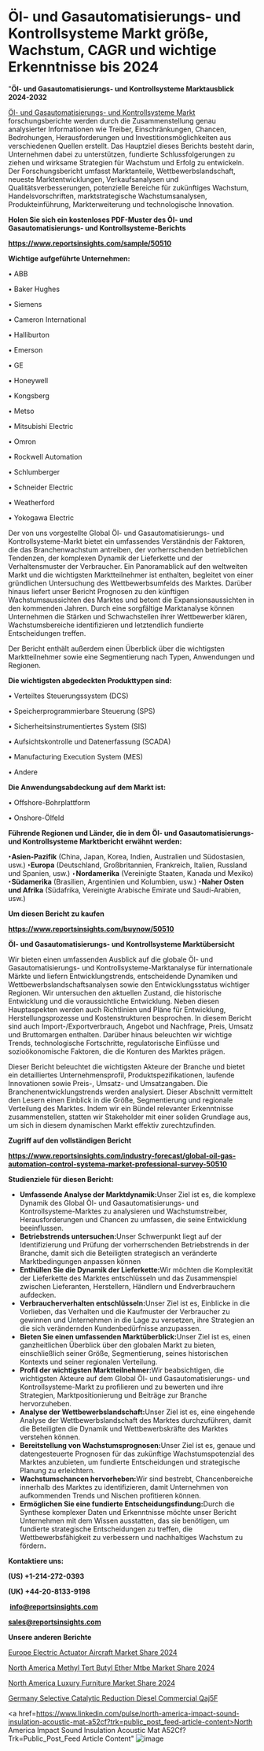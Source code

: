 # Öl- und Gasautomatisierungs- und Kontrollsysteme Markt größe, Wachstum, CAGR und wichtige Erkenntnisse bis 2024

"<strong><b>Öl- und Gasautomatisierungs- und Kontrollsysteme Marktausblick 2024-2032</b></strong>

<a href=https://www.reportsinsights.com/sample/50510>Öl- und Gasautomatisierungs- und Kontrollsysteme Markt</a> forschungsberichte werden durch die Zusammenstellung genau analysierter Informationen wie Treiber, Einschränkungen, Chancen, Bedrohungen, Herausforderungen und Investitionsmöglichkeiten aus verschiedenen Quellen erstellt. Das Hauptziel dieses Berichts besteht darin, Unternehmen dabei zu unterstützen, fundierte Schlussfolgerungen zu ziehen und wirksame Strategien für Wachstum und Erfolg zu entwickeln. Der Forschungsbericht umfasst Marktanteile, Wettbewerbslandschaft, neueste Marktentwicklungen, Verkaufsanalysen und Qualitätsverbesserungen, potenzielle Bereiche für zukünftiges Wachstum, Handelsvorschriften, marktstrategische Wachstumsanalysen, Produkteinführung, Markterweiterung und technologische Innovation.

<strong><b>Holen Sie sich ein kostenloses PDF-Muster des Öl- und Gasautomatisierungs- und Kontrollsysteme-Berichts</b></strong>

<a href=https://www.reportsinsights.com/sample/50510><strong><u>https://www.reportsinsights.com/sample/50510</u></strong></a>

<strong>Wichtige aufgeführte Unternehmen:</strong>

• ABB

• Baker Hughes

• Siemens

• Cameron International

• Halliburton

• Emerson

• GE

• Honeywell

• Kongsberg

• Metso

• Mitsubishi Electric

• Omron

• Rockwell Automation

• Schlumberger

• Schneider Electric

• Weatherford

• Yokogawa Electric

Der von uns vorgestellte Global Öl- und Gasautomatisierungs- und Kontrollsysteme-Markt bietet ein umfassendes Verständnis der Faktoren, die das Branchenwachstum antreiben, der vorherrschenden betrieblichen Tendenzen, der komplexen Dynamik der Lieferkette und der Verhaltensmuster der Verbraucher. Ein Panoramablick auf den weltweiten Markt und die wichtigsten Marktteilnehmer ist enthalten, begleitet von einer gründlichen Untersuchung des Wettbewerbsumfelds des Marktes. Darüber hinaus liefert unser Bericht Prognosen zu den künftigen Wachstumsaussichten des Marktes und betont die Expansionsaussichten in den kommenden Jahren. Durch eine sorgfältige Marktanalyse können Unternehmen die Stärken und Schwachstellen ihrer Wettbewerber klären, Wachstumsbereiche identifizieren und letztendlich fundierte Entscheidungen treffen.

Der Bericht enthält außerdem einen Überblick über die wichtigsten Marktteilnehmer sowie eine Segmentierung nach Typen, Anwendungen und Regionen.

<strong>Die wichtigsten abgedeckten Produkttypen sind:</strong>

• Verteiltes Steuerungssystem (DCS)

• Speicherprogrammierbare Steuerung (SPS)

• Sicherheitsinstrumentiertes System (SIS)

• Aufsichtskontrolle und Datenerfassung (SCADA)

• Manufacturing Execution System (MES)

• Andere

<Strong>Die Anwendungsabdeckung auf dem Markt ist:</Strong>

• Offshore-Bohrplattform

• Onshore-Ölfeld

<strong><b>Führende Regionen und Länder, die in dem Öl- und Gasautomatisierungs- und Kontrollsysteme Marktbericht erwähnt werden:</b></strong>

<strong><b>‣Asien-Pazifik</b></strong> (China, Japan, Korea, Indien, Australien und Südostasien, usw.)
<strong><b>‣Europa</b></strong> (Deutschland, Großbritannien, Frankreich, Italien, Russland und Spanien, usw.)
‣<strong><b>Nordamerika</b></strong> (Vereinigte Staaten, Kanada und Mexiko)
<strong><b>‣Südamerika</b></strong> (Brasilien, Argentinien und Kolumbien, usw.)
<strong><b>‣Naher Osten und Afrika</b></strong> (Südafrika, Vereinigte Arabische Emirate und Saudi-Arabien, usw.)

<strong>Um diesen Bericht zu kaufen</strong>

<a href=https://www.reportsinsights.com/buynow/50510><strong><u>https://www.reportsinsights.com/buynow/50510</u></strong></a>

<strong>Öl- und Gasautomatisierungs- und Kontrollsysteme Marktübersicht</strong>

Wir bieten einen umfassenden Ausblick auf die globale Öl- und Gasautomatisierungs- und Kontrollsysteme-Marktanalyse für internationale Märkte und liefern Entwicklungstrends, entscheidende Dynamiken und Wettbewerbslandschaftsanalysen sowie den Entwicklungsstatus wichtiger Regionen. Wir untersuchen den aktuellen Zustand, die historische Entwicklung und die voraussichtliche Entwicklung. Neben diesen Hauptaspekten werden auch Richtlinien und Pläne für Entwicklung, Herstellungsprozesse und Kostenstrukturen besprochen. In diesem Bericht sind auch Import-/Exportverbrauch, Angebot und Nachfrage, Preis, Umsatz und Bruttomargen enthalten. Darüber hinaus beleuchten wir wichtige Trends, technologische Fortschritte, regulatorische Einflüsse und sozioökonomische Faktoren, die die Konturen des Marktes prägen.

Dieser Bericht beleuchtet die wichtigsten Akteure der Branche und bietet ein detailliertes Unternehmensprofil, Produktspezifikationen, laufende Innovationen sowie Preis-, Umsatz- und Umsatzangaben. Die Branchenentwicklungstrends werden analysiert. Dieser Abschnitt vermittelt den Lesern einen Einblick in die Größe, Segmentierung und regionale Verteilung des Marktes. Indem wir ein Bündel relevanter Erkenntnisse zusammenstellen, statten wir Stakeholder mit einer soliden Grundlage aus, um sich in diesem dynamischen Markt effektiv zurechtzufinden.

<strong>Zugriff auf den vollständigen Bericht</strong>

<a href=https://www.reportsinsights.com/industry-forecast/global-oil-gas-automation-control-systema-market-professional-survey-50510><strong>https://www.reportsinsights.com/industry-forecast/global-oil-gas-automation-control-systema-market-professional-survey-50510</strong></a>

<strong>Studienziele für diesen Bericht:</strong>
<ul>
  <li><strong>Umfassende Analyse der Marktdynamik:</strong>Unser Ziel ist es, die komplexe Dynamik des Global Öl- und Gasautomatisierungs- und Kontrollsysteme-Marktes zu analysieren und Wachstumstreiber, Herausforderungen und Chancen zu umfassen, die seine Entwicklung beeinflussen.</li>
  <li><strong>Betriebstrends untersuchen:</strong>Unser Schwerpunkt liegt auf der Identifizierung und Prüfung der vorherrschenden Betriebstrends in der Branche, damit sich die Beteiligten strategisch an veränderte Marktbedingungen anpassen können</li>
  <li><strong>Enthüllen Sie die Dynamik der Lieferkette:</strong>Wir möchten die Komplexität der Lieferkette des Marktes entschlüsseln und das Zusammenspiel zwischen Lieferanten, Herstellern, Händlern und Endverbrauchern aufdecken.</li>
  <li><strong>Verbraucherverhalten entschlüsseln:</strong>Unser Ziel ist es, Einblicke in die Vorlieben, das Verhalten und die Kaufmuster der Verbraucher zu gewinnen und Unternehmen in die Lage zu versetzen, ihre Strategien an die sich verändernden Kundenbedürfnisse anzupassen.</li>
  <li><strong>Bieten Sie einen umfassenden Marktüberblick:</strong>Unser Ziel ist es, einen ganzheitlichen Überblick über den globalen Markt zu bieten, einschließlich seiner Größe, Segmentierung, seines historischen Kontexts und seiner regionalen Verteilung.</li>
  <li><strong>Profil der wichtigsten Marktteilnehmer:</strong>Wir beabsichtigen, die wichtigsten Akteure auf dem Global Öl- und Gasautomatisierungs- und Kontrollsysteme-Markt zu profilieren und zu bewerten und ihre Strategien, Marktpositionierung und Beiträge zur Branche hervorzuheben.</li>
  <li><strong>Analyse der Wettbewerbslandschaft:</strong>Unser Ziel ist es, eine eingehende Analyse der Wettbewerbslandschaft des Marktes durchzuführen, damit die Beteiligten die Dynamik und Wettbewerbskräfte des Marktes verstehen können.</li>
  <li><strong>Bereitstellung von Wachstumsprognosen:</strong>Unser Ziel ist es, genaue und datengesteuerte Prognosen für das zukünftige Wachstumspotenzial des Marktes anzubieten, um fundierte Entscheidungen und strategische Planung zu erleichtern.</li>
  <li><strong>Wachstumschancen hervorheben:</strong>Wir sind bestrebt, Chancenbereiche innerhalb des Marktes zu identifizieren, damit Unternehmen von aufkommenden Trends und Nischen profitieren können.</li>
  <li><strong>Ermöglichen Sie eine fundierte Entscheidungsfindung:</strong>Durch die Synthese komplexer Daten und Erkenntnisse möchte unser Bericht Unternehmen mit dem Wissen ausstatten, das sie benötigen, um fundierte strategische Entscheidungen zu treffen, die Wettbewerbsfähigkeit zu verbessern und nachhaltiges Wachstum zu fördern<strong>.</strong></li>
</ul>
<strong>Kontaktiere uns:</strong>

<strong>(US) +1-214-272-0393</strong>

<strong>(UK) +44-20-8133-9198</strong>

<strong> </strong><a href=info@reportsinsights.com><strong><u>info@reportsinsights.com</u></strong></a>

<a href=sales@reportsinsights.com><strong><u>sales@reportsinsights.com</u></strong></a>

<strong>Unsere anderen Berichte</strong>

<a href=https://www.linkedin.com/pulse/europe-electric-actuator-aircraft-market-data-driven-2msif >Europe Electric Actuator Aircraft Market Share 2024</a>

<a href=https://www.linkedin.com/pulse/north-america-methyl-tert-butyl-ether-mtbe-market-i4fgf/>North America Methyl Tert Butyl Ether Mtbe Market Share 2024</a>

<a href=https://www.linkedin.com/pulse/north-america-luxury-furniture-market-2024-2032-8vkie/>North America Luxury Furniture Market Share 2024</a>

<a href=https://www.linkedin.com/pulse/germany-selective-catalytic-reduction-diesel-commercial-qaj5f/>Germany Selective Catalytic Reduction Diesel Commercial Qaj5F</a>

<a href=https://www.linkedin.com/pulse/north-america-impact-sound-insulation-acoustic-mat-a52cf?trk=public_post_feed-article-content>North America Impact Sound Insulation Acoustic Mat A52Cf?Trk=Public_Post_Feed Article Content</a>"
![image](https://github.com/Jaayaachit/RIMedtec/assets/158452289/e62c3b8d-7798-4157-82c8-1f40da58c8cd)
